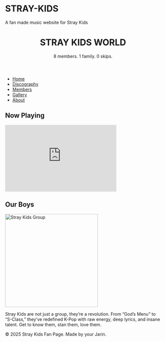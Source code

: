 # STRAY-KIDS
A fan made music website for Stray Kids
<html lang="en">
<head>
  <meta charset="UTF-8" />
  <meta name="viewport" content="width=device-width, initial-scale=1.0" />
  <title>Stray Kids Fan Site</title>
  <link rel="stylesheet" href="style.css" />
  <link href="https://fonts.googleapis.com/css2?family=Poppins:wght@400;600&display=swap" rel="stylesheet">
</head>
<body>
  <header>
    <h1>STRAY KIDS WORLD</h1>
    <p>8 members. 1 family. 0 skips.</p>
  </header>
  <nav>
    <ul>
      <li><a href="#">Home</a></li>
      <li><a href="#">Discography</a></li>
      <li><a href="#">Members</a></li>
      <li><a href="#">Gallery</a></li>
      <li><a href="#">About</a></li>
    </ul>
  </nav>
  <main>
    <section>
      <h2>Now Playing</h2>
      <iframe width="360" height="215" src="https://www.youtube.com/embed/JsOOis4bBFg" 
        title="Stray Kids Music Video" frameborder="0" allow="autoplay; encrypted-media" allowfullscreen></iframe>
    </section>
    <section>
      <h2>Our Boys</h2>
      <img src="https://pin.it/4N3QPDY49" alt="Stray Kids Group" width="300">
      <p>Stray Kids are not just a group, they’re a revolution. From “God’s Menu” to “S-Class,” they’ve redefined K-Pop with raw energy, deep lyrics, and insane talent. Get to know them, stan them, love them.</p>
    </section>
  </main>
  <footer>
    <p>&copy; 2025 Stray Kids Fan Page. Made by your Jarin.</p>
  </footer>
</body>
</html>
